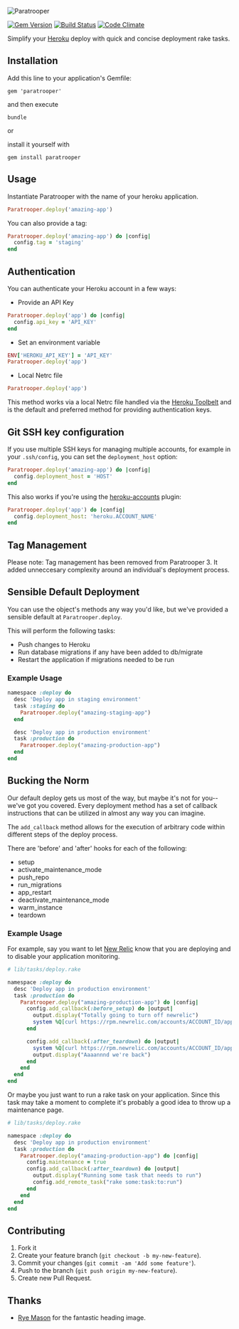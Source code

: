 ![Paratrooper](http://f.cl.ly/items/0Z1v1P1l1B1h1k1l2q0E/paratrooper_header.png)

[![Gem Version](http://img.shields.io/gem/v/paratrooper.svg?style=flat)](http://badge.fury.io/rb/paratrooper)
[![Build Status](http://img.shields.io/travis/mattpolito/paratrooper/master.svg?style=flat)](https://travis-ci.org/mattpolito/paratrooper)
[![Code Climate](http://img.shields.io/codeclimate/github/mattpolito/paratrooper.svg?style=flat)](https://codeclimate.com/github/mattpolito/paratrooper)

Simplify your [Heroku][] deploy with quick and concise deployment rake tasks.

## Installation

Add this line to your application's Gemfile:

```shell
gem 'paratrooper'
```

and then execute

```shell
bundle
```

or

install it yourself with

```shell
gem install paratrooper
```

## Usage

Instantiate Paratrooper with the name of your heroku application.

```ruby
Paratrooper.deploy('amazing-app')
```

You can also provide a tag:

```ruby
Paratrooper.deploy('amazing-app') do |config|
  config.tag = 'staging'
end
```

## Authentication

You can authenticate your Heroku account in a few ways:

* Provide an API Key

```ruby
Paratrooper.deploy('app') do |config|
  config.api_key = 'API_KEY'
end
```

* Set an environment variable

```ruby
ENV['HEROKU_API_KEY'] = 'API_KEY'
Paratrooper.deploy('app')
```

* Local Netrc file

```ruby
Paratrooper.deploy('app')
```

This method works via a local Netrc file handled via the [Heroku Toolbelt][] and is the default and preferred method for providing authentication keys.

## Git SSH key configuration

If you use multiple SSH keys for managing multiple accounts, for example in your `.ssh/config`, you can set the `deployment_host` option:

```ruby
Paratrooper.deploy('amazing-app') do |config|
  config.deployment_host = 'HOST'
end
```

This also works if you're using the [heroku-accounts](https://github.com/ddollar/heroku-accounts) plugin:

```ruby
Paratrooper.deploy('app') do |config|
  config.deployment_host: 'heroku.ACCOUNT_NAME'
end
```

## Tag Management

Please note: Tag management has been removed from Paratrooper 3. It added unneccesary complexity around an individual's deployment process.

## Sensible Default Deployment

You can use the object's methods any way you'd like, but we've provided a sensible default at `Paratrooper.deploy`.

This will perform the following tasks:

* Push changes to Heroku
* Run database migrations if any have been added to db/migrate
* Restart the application if migrations needed to be run

### Example Usage

```ruby
namespace :deploy do
  desc 'Deploy app in staging environment'
  task :staging do
    Paratrooper.deploy("amazing-staging-app")
  end

  desc 'Deploy app in production environment'
  task :production do
    Paratrooper.deploy("amazing-production-app")
  end
end
```

## Bucking the Norm

Our default deploy gets us most of the way, but maybe it's not for you--we've
got you covered. Every deployment method has a set of callback instructions that can be
utilized in almost any way you can imagine.

The `add_callback` method allows for the execution of arbitrary code within different steps of the deploy process.

There are 'before' and 'after' hooks for each of the following:

* setup
* activate_maintenance_mode
* push_repo
* run_migrations
* app_restart
* deactivate_maintenance_mode
* warm_instance
* teardown

### Example Usage

For example, say you want to let [New Relic][] know that you are deploying and
to disable your application monitoring.

```ruby
# lib/tasks/deploy.rake

namespace :deploy do
  desc 'Deploy app in production environment'
  task :production do
    Paratrooper.deploy("amazing-production-app") do |config|
      config.add_callback(:before_setup) do |output|
        output.display("Totally going to turn off newrelic")
        system %Q[curl https://rpm.newrelic.com/accounts/ACCOUNT_ID/applications/APPLICATION_ID/ping_targets/disable -X POST -H "X-Api-Key: API_KEY"]
      end

      config.add_callback(:after_teardown) do |output|
        system %Q[curl https://rpm.newrelic.com/accounts/ACCOUNT_ID/applications/APPLICATION_ID/ping_targets/enable -X POST -H "X-Api-Key: API_KEY"]
        output.display("Aaaannnd we're back")
      end
    end
  end
end
```

Or maybe you just want to run a rake task on your application. Since this task may take a moment to complete it's probably a good idea to throw up a maintenance page.

```ruby
# lib/tasks/deploy.rake

namespace :deploy do
  desc 'Deploy app in production environment'
  task :production do
    Paratrooper.deploy("amazing-production-app") do |config|
      config.maintenance = true
      config.add_callback(:after_teardown) do |output|
        output.display("Running some task that needs to run")
        config.add_remote_task("rake some:task:to:run")
      end
    end
  end
end
```

## Contributing

1. Fork it
2. Create your feature branch (`git checkout -b my-new-feature`).
3. Commit your changes (`git commit -am 'Add some feature'`).
4. Push to the branch (`git push origin my-new-feature`).
5. Create new Pull Request.

## Thanks

* [Rye Mason][] for the fantastic heading image.

[Heroku]: http://heroku.com
[Heroku Toolbelt]: http://toolbelt.heroku.com
[New Relic]: http://newrelic.com
[Rye Mason]: https://github.com/ryenotbread
[`Paratrooper::Notifier`]: https://github.com/mattpolito/paratrooper/blob/master/lib/paratrooper/notifier.rb

